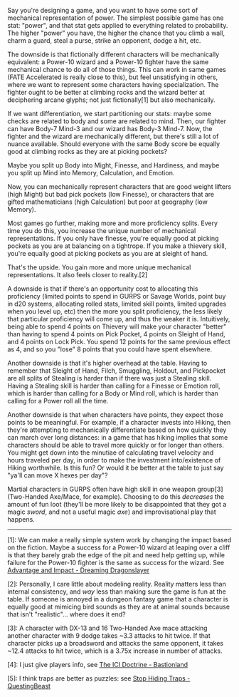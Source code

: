 Say you're designing a game, and you want to have some sort of mechanical
representation of power. The simplest possible game has one stat: "power", and
that stat gets applied to everything related to probability. The higher "power"
you have, the higher the chance that you climb a wall, charm a guard, steal a
purse, strike an opponent, dodge a hit, etc.

The downside is that fictionally different characters will be mechanically
equivalent: a Power-10 wizard and a Power-10 fighter have the same mechanical
chance to do all of those things. This can work in same games (FATE Accelerated
is really close to this), but feel unsatisfying in others, where we want to
represent some characters having specialization. The fighter ought to be better
at climbing rocks and the wizard better at deciphering arcane glyphs; not just
fictionally[1] but also mechanically.

If we want differentiation, we start partitioning our stats: maybe some checks
are related to body and some are related to mind. Then, our fighter can have
Body-7 Mind-3 and our wizard has Body-3 Mind-7. Now, the fighter and the wizard
are mechanically different, but there's still a lot of nuance available.
Should everyone with the same Body score be equally good at climbing rocks as
they are at picking pockets?

Maybe you split up Body into Might, Finesse, and Hardiness, and maybe you split
up Mind into Memory, Calculation, and Emotion.

Now, you can mechanically represent characters that are good weight lifters
(high Might) but bad pick pockets (low Finesse), or characters that are gifted
mathematicians (high Calculation) but poor at geography (low Memory).

Most games go further, making more and more proficiency splits. Every time you
do this, you increase the unique number of mechanical representations. If you
only have finesse, you're equally good at picking pockets as you are at
balancing on a tightrope. If you make a thievery skill, you're equally good at
picking pockets as you are at sleight of hand.

That's the upside. You gain more and more unique mechanical representations.
It also feels closer to reality.[2] 

A downside is that if there's an opportunity cost to allocating this
proficiency (limited points to spend in GURPS or Savage Worlds, point buy in
d20 systems, allocating rolled stats, limited skill points, limited upgrades
when you level up, etc) then the more you split proficiency, the less likely
that particular proficiency will come up, and thus the weaker it is.
Intuitively, being able to spend 4 points on Thievery will make your character
"better" than having to spend 4 points on Pick Pocket, 4 points on Sleight of
Hand, and 4 points on Lock Pick. You spend 12 points for the same previous
effect as 4, and so you "lose" 8 points that you could have spent elsewhere.

Another downside is that it's higher overhead at the table. Having to remember
that Sleight of Hand, Filch, Smuggling, Holdout, and Pickpocket are all splits
of Stealing is harder than if there was just a Stealing skill. Having a
Stealing skill is harder than calling for a Finesse or Emotion roll, which is
harder than calling for a Body or Mind roll, which is harder than calling for a
Power roll all the time.

Another downside is that when characters have points, they expect those points
to be meaningful. For example, if a character invests into Hiking, then they're
attempting to mechanically differentiate based on how quickly they can march
over long distances: in a game that has hiking implies that some characters
should be able to travel more quickly or for longer than others. You might get
down into the minutiae of calculating travel velocity and hours traveled per
day, in order to make the investment into/existence of Hiking worthwhile. Is
this fun? Or would it be better at the table to just say "ya'll can move X
hexes per day"? 

Martial characters in GURPS often have high skill in one weapon group[3]
(Two-Handed Axe/Mace, for example). Choosing to do this *decreases* the amount
of fun loot (they'll be more likely to be disappointed that they got a magic
*sword*, and not a useful magic *axe*) and improvisational play that happens.

---

[1]: We can make a really simple system work by changing the impact based on
the fiction. Maybe a success for a Power-10 wizard at leaping over a cliff is
that they barely grab the edge of the pit and need help getting up, while
failure for the Power-10 fighter is the same as success for the wizard. See
[Advantage and Impact - Dreaming
Dragonslayer](https://dreamingdragonslayer.com/2020/03/28/advantage-and-impact/)

[2]: Personally, I care little about modeling reality. Reality matters less
than internal consistency, and *way* less than making sure the game is fun at
the table. If someone is annoyed in a dungeon fantasy game that a character is
equally good at mimicing bird sounds as they are at animal sounds because that
isn't "realistic"... where does it end?

[3]: A character with DX-13 and 16 Two-Handed Axe mace attacking another
character with 9 dodge takes ~3.3 attacks to hit twice. If that character picks
up a broadsword and attacks the same opponent, it takes ~12.4 attacks to hit
twice, which is a 3.75x increase in number of attacks.

[4]: I just give players info, see [The ICI Doctrine -
  Bastionland](https://www.bastionland.com/2018/09/the-ici-doctrine-information-choice.html)

[5]: I think traps are better as puzzles: see [Stop Hiding Traps -
  QuestingBeast](https://youtube.com/watch?v=RY_IRqx5dtI)

